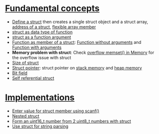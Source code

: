 # [Fundamental concepts](Fundamental%20concepts.md)

* [Define a struct](Fundamental%20concepts.md#define-a-struct) then creates a single struct object and a struct array, [address of a struct](Fundamental%20concepts.md#address-of-a-struct), [flexible array member](Fundamental%20concepts.md#flexible-array-member)
* [struct as data type of function](Fundamental%20concepts.md#struct-as-data-type-of-function)
* [struct as a function argument](struct%20and%20function.md#struct-as-a-function-argument)
* [Function as member of a struct](struct%20and%20function.md#function-as-member-of-a-struct): [Function without arguments](struct%20and%20function.md#function-without-arguments) and [Function with arguments](struct%20and%20function.md#function-with-arguments)
* **Memory problem with struct**: Check [overflow memset() in Memory](https://github.com/TranPhucVinh/C/blob/master/Physical%20layer/Memory/API/memset.md#overflow-memset) for the overflow issue with struct
* [Size of struct](Size%20of%20struct.md)
* [Struct pointer](struct%20pointer.md): struct pointer on [stack memory](struct%20pointer.md#struct%20pointer%20on%20stack%20memory) and [heap memory](struct%20pointer.md#struct%20pointer%20on%20heap%20memory)
* [Bit field](Bit%20field.md)
* [Self referential struct](Self%20referential%20struct.md)

# [Implementations](Implementations)

* [Enter value for struct member using scanf()]()
* [Nested struct]()
* [Form an uint16_t number from 2 uint8_t numbers with struct]()
* [Use struct for string parsing](Implementations/Use%20struct%20for%20string%20parsing.md)
